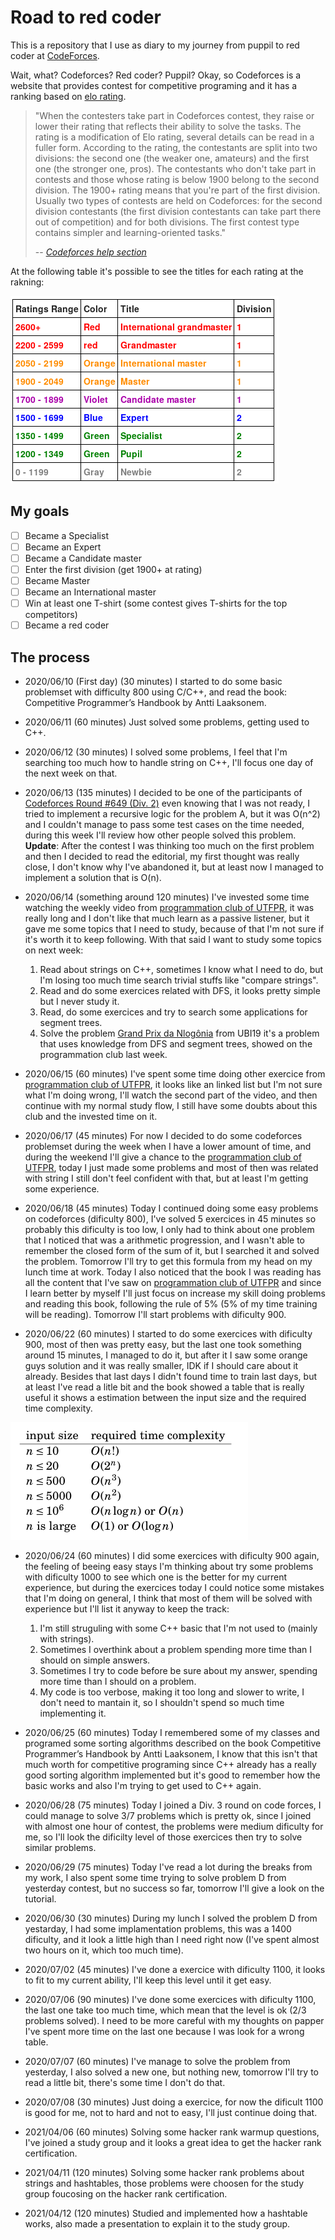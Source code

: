 # Road to red coder

This is a repository that I use as diary to my journey from puppil to red coder at [CodeForces](codeforces.com). 

Wait, what? Codeforces? Red coder? Puppil? Okay, so Codeforces is a website that provides contest for competitive programing and it has a ranking based on [elo rating](https://en.wikipedia.org/wiki/Elo_rating_system).

> "When the contesters take part in Codeforces contest, they raise or lower their rating that reflects their ability to solve the tasks. The rating is a modification of Elo rating, several details can be read in a fuller form. According to the rating, the contestants are split into two divisions: the second one (the weaker one, amateurs) and the first one (the stronger one, pros). The contestants who don't take part in contests and those whose rating is below 1900 belong to the second division. The 1900+ rating means that you're part of the first division. Usually two types of contests are held on Codeforces: for the second division contestants (the first division contestants can take part there out of competition) and for both divisions. The first contest type contains simpler and learning-oriented tasks."
>
> -- <cite>[Codeforces help section](https://codeforces.com/help#q8)</cite>

At the following table it's possible to see the titles for each rating at the rakning:

![Relation title and rating from codeforces](./img/title_rating.png)

## My goals

- [ ] Became a Specialist
- [ ] Became an Expert
- [ ] Became a Candidate master
- [ ] Enter the first division (get 1900+ at rating)
- [ ] Became Master
- [ ] Became an International master
- [ ] Win at least one T-shirt (some contest gives T-shirts for the top competitors)
- [ ] Became a red coder

## The process

- 2020/06/10 (First day) (30 minutes) I started to do some basic problemset with difficulty 800 using C/C++, and read the book: Competitive Programmer’s Handbook by Antti Laaksonem. 

- 2020/06/11 (60 minutes) Just solved some problems, getting used to C++.

- 2020/06/12 (30 minutes) I solved some problems, I feel that I'm searching too much how to handle string on C++, I'll focus one day of the next week on that. 

- 2020/06/13 (135 minutes) I decided to be one of the participants of [Codeforces Round #649 (Div. 2)](https://codeforces.com/contest/1364) even knowing that I was not ready, I tried to implement a recursive logic for the problem A, but it was O(n^2) and I couldn't manage to pass some test cases on the time needed, during this week I'll review how other people solved this problem. **Update**:  After the contest I was thinking too much on the first problem and then I decided to read the editorial, my first thought was really close, I don't know why I've abandoned it, but at least now I managed to implement a solution that is O(n).

- 2020/06/14  (something around 120 minutes) I've invested some time watching the weekly video from [programmation club of UTFPR](http://cdp.dainf.ct.utfpr.edu.br/), it was really long and I don't like that much learn as a passive listener, but it gave me some topics that I need to study, because of that I'm not sure if it's worth it to keep following. With that said I want to study some topics on next week:
    1. Read about strings on C++, sometimes I know what I need to do, but I'm losing too much time search trivial stuffs like "compare strings".
    2. Read and do some exercices related with DFS, it looks pretty simple but I never study it.
    3. Read, do some exercices and try to search some applications for segment trees.
    4. Solve the problem [Grand Prix da Nlogônia](https://olimpiada.ic.unicamp.br/pratique/p2/2019/f3/prix/) from UBI19 it's a problem that uses knowledge from DFS and segment trees, showed on the programmation club last week.
 
 - 2020/06/15 (60 minutes) I've spent some time doing other exercice from [programmation club of UTFPR](http://cdp.dainf.ct.utfpr.edu.br/), it looks like an linked list but I'm not sure what I'm doing wrong, I'll watch the second part of the video, and then continue with my normal study flow, I still have some doubts about this club and the invested time on it.

 - 2020/06/17 (45 minutes) For now I decided to do some codeforces problemset during the week when I have a lower amount of time, and during the weekend I'll give a chance to the [programmation club of UTFPR](http://cdp.dainf.ct.utfpr.edu.br/), today I just made some problems and most of then was related with string I still don't feel confident with that, but at least I'm getting some experience.

 - 2020/06/18 (45 minutes) Today I continued doing some easy problems on codeforces (dificulty 800), I've solved 5 exercices in 45 minutes so probably this dificulty is too low, I only had to think about one problem that I noticed that was a arithmetic progression, and I wasn't able to remember the closed form of the sum of it, but I searched it and solved the problem. Tomorrow I'll try to get this formula from my head on my lunch time at work. Today I also noticed that the book I was reading has all the content that I've saw on [programmation club of UTFPR](http://cdp.dainf.ct.utfpr.edu.br/) and since I learn better by myself I'll just focus on increase my skill doing problems and reading this book, following the rule of 5% (5% of my time training will be reading). Tomorrow I'll start problems with dificulty 900.

 - 2020/06/22 (60 minutes) I started to do some exercices with dificulty 900, most of then was pretty easy, but the last one took something around 15 minutes, I managed to do it, but after it I saw some orange guys solution and it was really smaller, IDK if I should care about it already. Besides that last days I didn't found time to train last days, but at least I've read a litle bit and the book showed a table that is really useful it shows a estimation between the input size and the required time complexity.

 ![Relation complexity x input](./img/relation_complexity_in_put.png)

 - 2020/06/24 (60 minutes) I did some exercices with dificulty 900 again, the feeling of beeing easy stays I'm thinking about try some problems with dificulty 1000 to see which one is the better for my current experience, but during the exercices today I could notice some mistakes that I'm doing on general, I think that most of them will be solved with experience but I'll list it anyway to keep the track:
    1. I'm still struguling with some C++ basic that I'm not used to (mainly with strings).
    2. Sometimes I overthink about a problem spending more time than I should on simple answers.
    3. Sometimes I try to code before be sure about my answer, spending more time than I should on a problem.
    4. My code is too verbose, making it too long and slower to write, I don't need to mantain it, so I shouldn't spend so much time implementing it.

- 2020/06/25 (60 minutes) Today I remembered some of my classes and programed some sorting algorithms described on the book Competitive Programmer’s Handbook by Antti Laaksonem, I know that this isn't that much worth for competitive programing since C++ already has a really good sorting algorithm implemented but it's good to remember how the basic works and also I'm trying to get used to C++ again.

- 2020/06/28 (75 minutes) Today I joined a Div. 3 round on code forces, I could manage to solve 3/7 problems which is pretty ok, since I joined with almost one hour of contest, the problems were medium dificulty for me, so I'll look the dificilty level of those exercices then try to solve similar problems.

- 2020/06/29 (75 minutes) Today I've read a lot during the breaks from my work, I also spent some time trying to solve problem D from yesterday contest, but no success so far, tomorrow I'll give a look on the tutorial. 

- 2020/06/30 (30 minutes) During my lunch I solved the problem D from yestarday, I had some implamentation problems, this was a 1400 dificulty, and it look a little high than I need right now (I've spent almost two hours on it, which too much time).

- 2020/07/02 (45 minutes) I've done a exercice with dificulty 1100, it looks to fit to my current ability, I'll keep this level until it get easy.

- 2020/07/06 (90 minutes) I've done some exercices with dificulty 1100, the last one take too much time, which mean that the level is ok (2/3 problems solved). I need to be more careful with my thoughts on papper I've spent more time on the last one because I was look for a wrong table.

- 2020/07/07 (60 minutes) I've manage to solve the problem from yesterday, I also solved a new one, but nothing new, tomorrow I'll try to read a little bit, there's some time I don't do that.

- 2020/07/08 (30 minutes) Just doing a exercice, for now the dificult 1100 is good for me, not to hard and not to easy, I'll just continue doing that.

- 2021/04/06 (60 minutes) Solving some hacker rank warmup questions, I've joined a study group and it looks a great idea to get the hacker rank certification.

- 2021/04/11 (120 minutes) Solving some hacker rank problems about strings and hashtables, those problems were choosen for the study group foucosing on the hacker rank certification.

- 2021/04/12 (120 minutes) Studied and implemented how a hashtable works, also made a presentation to explain it to the study group.